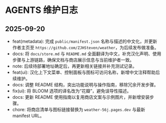 # AGENTS 维护日志

## 2025-09-20
- feat(metadata): 完成 `public/manifest.json` 名称与描述的中文化，并更新作者主页至 `https://github.com/ZJHSteven/weather`，为后续发布做准备。
- docs: 将 `docs/store.md` 与 `README.md` 全面翻译为中文，补充汉化声明、使用步骤与上游链路，确保文档与商店展示信息与当前维护者一致。
- note: 后续待部署地址确定后，再更新相关链接并补充测试记录。
- feat(ui): 汉化上下文菜单、控制面板与图标可访问名称，新增中文注释帮助后续维护。
- docs: 调整 README 结构，突出功能说明与操作指南，移除冗余开发步骤。
- fix(ui): 将 BLOOM 选项的译名改为“花瓣”，避免误导性描述。
- docs: 更新 README 使用指南以复用商店文案与示例图片，并新增安装步骤。
- chore: 将商店清单与图标链接替换为 `weather-56j.pages.dev` 与最新 manifest URL。
